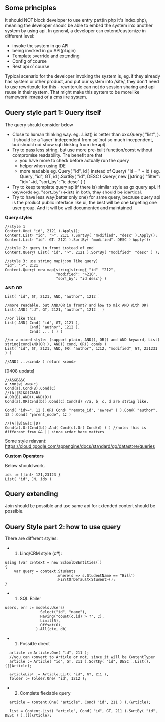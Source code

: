 
Some principles
----------------

It should NOT block developer to use entry part(in php it's index.php), meaning the developer should be able to embed the system into another system by using api. In general, a developer can extend/customize in different level:
 - invoke the system in go API
 - being invoked in go API(plugin)
 - Template override and extending
 - Config of course
 - Rest api of course

Typical scenario for the developer invoking the system is, eg. if they already has system or other product, and put our system into /site/, they don't need to use rewriterule for this - rewriterule can not do session sharing and api reuse in their system. That might make this system to be more like framework instead of a cms like system.

Query style part 1: Query itself
------------
The query should consider below
 - Close to human thinking way. eg. <conent>.List() is better than xxx.Query( "list", <cond> ). It should be a 'layer' independent from sql(not so much independent, but should not show sql thinking from the api).
 - Try to pass less string, but use more pre-built function/const without compromise readability. The benefit are that
   - you have more to check before actually run the query
   - helper when using IDE.
   - more readable
    eg. Query( "id", id ) instead of Query( "id = " + id )
    eg. Query( "id", GT, id ).SortBy( "id", DESC ) Query( new []string{ "filter": "id>"+id, "sort_by": "id desc" } )
 - Try to keep template query api(if there is) similar style as go query api. If keywords(eg. "sort_by") exists in both, they should be identical.
 - Try to have less way(better only one) for same query, because query api is the product public interface like ui, the best will be one targeting one user group. And it will be well documented and maintained.

**Query styles**
```
//style 1
Content.One( "id", 2121 ).Apply();
Content.List( "id", ">", 2121 ).SortBy( "modified", "desc" ).Apply();
Content.List( "id", GT, 2121 ).SortBy( "modified", DESC ).Apply();

//style 2: query in front instead of end
Content.Query( List( "id", ">", 2121 ).SortBy( "modified", "desc" ) );

//style 3: use string map(json like query).
"id", ">", 2121
Content.Query( new map[string]string{ "id": "212",
                       "modified": ">210",
                       "sort_by": "id desc"} )

```
**AND OR**
```
List( "id", GT, 2121, AND, "author", 1212 )

//more readable, but AND/OR in front? and how to mix AND with OR?
List( AND( "id", GT, 2121, "author", 1212 ) )

//or like this
List( AND( Cond( "id", GT, 2121 ),
           Cond( "author", 1212 ),
           Cond( ... ) ) )

//or a mixed style: (support plain, AND(), OR() and AND keyword, List( string|cond|AND|OR ), AND() cond, OR() conds )
List( "id", GT, 2121, AND, OR( "author", 1212, "modified", GT, 231231 ) )

//AND( ...<cond> ) return <cond>
```
[0408 update]
```
//A&&B&&C
A.AND(B).AND(C)
Cond(a).Cond(B).Cond(C)
//(A||B)&&(C&&D)
A.OR(B).AND(C.AND(D))
Cond(a).OR(Cond(b)).Cond(c).Cond(d) //a, b, c, d are string like.

Cond( "id>=", 12 ).OR( Cond( "remote_id", "ewrew" ) ).Cond( "author", 12 ).Cond( "parent_node", 12 )

//(A||B)&&(C||D)
Cond(a).Or(Cond(b)).And( Cond(c).Or( Cond(d) ) ) //note: this is different from && || since order here matters

```

Some style relavant: https://cloud.google.com/appengine/docs/standard/go/datastore/queries

**Custom Operators**

 Below should work.
```
ids := []int{ 121,23123 }
List( "id", IN, ids )
```


Query extending
--------------
Join should be possible and use same api for extended content should be possible.


Query Style part 2: how to use query
---------------
There are different styles:

- 1. Linq/ORM style (c#):
```
using (var context = new SchoolDBEntities())
{
    var query = context.Students
                       .where(s => s.StudentName == "Bill")
                       .FirstOrDefault<Student>();
}
```                              
- 1. SQL Boiler
```                              
users, err := models.Users(
                Select("id", "name"),
                Having("count(c.id) > ?", 2),
                Limit(5),
                Offset(6),
              ).All(ctx, db)
```                              
- 1. Possible direct
```                 
  article := Article.One( "id", 211 );
  //you can convert to Article or not, since it will be ContentTyper
  article := Article( "id", GT, 211 ).SortBy( "id", DESC ).List().([]Article);

  articleList := Article.List( "id", GT, 211 );
  folder := Folder.One( "id", 1212 );
```                              
- 2. Complete flexiable query
```                              
  article = Content.One( "article", Cond( "id", 211 ) ).(Article);

  list = Content.List( "article", Cond( "id", GT, 211 ).SortBy( "id", DESC ) ).([]Article);
```                              
